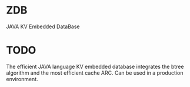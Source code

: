 # ZDB
JAVA KV Embedded DataBase

# TODO

The efficient JAVA language KV embedded database integrates the btree algorithm and the most efficient cache ARC. 
Can be used in a production environment.
